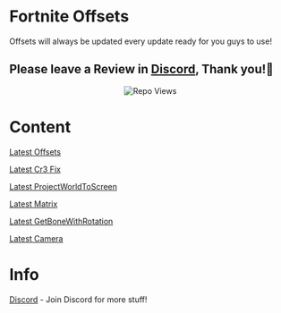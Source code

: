 # Fortnite Offsets

Offsets will always be updated every update ready for you guys to use!

## Please leave a Review in [Discord](https://discord.gg/EegCMu4dfz), Thank you!💖

<p align="center"> <img src="https://komarev.com/ghpvc/?username=p-niggerfart&label=Repo%20views&color=0e75b6&style=flat" alt="Repo Views" /> </p>

# Content

[Latest Offsets](https://github.com/PhoenixGoodlet/Fortnite-Offsets/blob/main/Offsets)

[Latest Cr3 Fix](https://github.com/PhoenixGoodlet/Fortnite-Offsets/blob/main/cr3)

[Latest ProjectWorldToScreen](https://github.com/PhoenixGoodlet/Fortnite-Offsets/blob/main/ProjectWorldToScreen)

[Latest Matrix](https://github.com/PhoenixGoodlet/Fortnite-Offsets/blob/main/Matrix)

[Latest GetBoneWithRotation](https://github.com/PhoenixGoodlet/Fortnite-Offsets/blob/main/GetBoneWithRotation)

[Latest Camera](https://github.com/PhoenixGoodlet/Fortnite-Offsets/blob/main/Camera)

# Info

[Discord](https://discord.gg/EegCMu4dfz) - Join Discord for more stuff!
